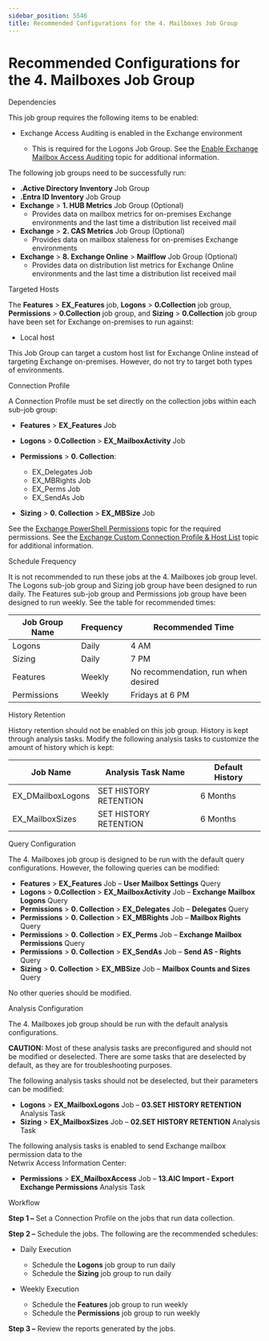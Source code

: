 ```yaml
---
sidebar_position: 5546
title: Recommended Configurations for the 4. Mailboxes Job Group
---
```


# Recommended Configurations for the 4. Mailboxes Job Group

Dependencies

This job group requires the following items to be enabled:

* Exchange Access Auditing is enabled in the Exchange environment

  * This is required for the Logons Job Group. See the [Enable Exchange Mailbox Access Auditing](../../../Requirements/Solutions/Exchange/PowerShell#Enable3 "Enable Exchange Mailbox Access Auditing") topic for additional information.

The following job groups need to be successfully run:

* **.Active Directory Inventory** Job Group
* **.Entra ID Inventory** Job Group
* **Exchange** > **1. HUB Metrics** Job Group (Optional)
  * Provides data on mailbox metrics for on-premises Exchange environments and the last time a distribution list received mail
* **Exchange** > **2. CAS Metrics** Job Group (Optional)
  * Provides data on mailbox staleness for on-premises Exchange environments
* **Exchange** > **8. Exchange Online** > **Mailflow** Job Group (Optional)
  * Provides data on distribution list metrics for Exchange Online environments and the last time a distribution list received mail

Targeted Hosts

The **Features** > **EX\_Features** job, **Logons** > **0.Collection** job group, **Permissions** > **0.Collection** job group, and **Sizing** > **0.Collection** job group have been set for Exchange on-premises to run against:

* Local host

This Job Group can target a custom host list for Exchange Online instead of targeting Exchange on-premises. However, do not try to target both types of environments.

Connection Profile

A Connection Profile must be set directly on the collection jobs within each sub-job group:

* **Features** > **EX\_Features** Job
* **Logons** > **0.Collection** > **EX\_MailboxActivity** Job
* **Permissions** > **0. Collection**:

  * EX\_Delegates Job
  * EX\_MBRights Job
  * EX\_Perms Job
  * EX\_SendAs Job
* **Sizing** > **0. Collection** > **EX\_MBSize** Job

See the [Exchange PowerShell Permissions](../../../Requirements/Solutions/Exchange/PowerShell "Exchange PowerShell Permissions") topic for the required permissions. See the [Exchange Custom Connection Profile & Host List](../../../Admin/DataCollector/ExchangePS/ConfigureJob "Exchange Custom Connection Profile & Host List") topic for additional information.

Schedule Frequency

It is not recommended to run these jobs at the 4. Mailboxes job group level. The Logons sub-job group and Sizing job group have been designed to run daily. The Features sub-job group and Permissions job group have been designed to run weekly. See the table for recommended times:

| Job Group Name | Frequency | Recommended Time |
| --- | --- | --- |
| Logons | Daily | 4 AM |
| Sizing | Daily | 7 PM |
| Features | Weekly | No recommendation, run when desired |
| Permissions | Weekly | Fridays at 6 PM |

History Retention

History retention should not be enabled on this job group. History is kept through analysis tasks. Modify the following analysis tasks to customize the amount of history which is kept:

| Job Name | Analysis Task Name | Default History |
| --- | --- | --- |
| EX\_DMailboxLogons | SET HISTORY RETENTION | 6 Months |
| EX\_MailboxSizes | SET HISTORY RETENTION | 6 Months |

Query Configuration

The 4. Mailboxes job group is designed to be run with the default query configurations. However, the following queries can be modified:

* **Features** > **EX\_Features** Job – **User Mailbox Settings** Query
* **Logons** > **0.Collection** > **EX\_MailboxActivity** Job – **Exchange Mailbox Logons** Query
* **Permissions** > **0. Collection** > **EX\_Delegates** Job – **Delegates** Query
* **Permissions** > **0. Collection** > **EX\_MBRights** Job – **Mailbox Rights** Query
* **Permissions** > **0. Collection** > **EX\_Perms** Job – **Exchange Mailbox Permissions** Query
* **Permissions** > **0. Collection** > **EX\_SendAs** Job – **Send AS - Rights** Query
* **Sizing** > **0. Collection** > **EX\_MBSize** Job – **Mailbox Counts and Sizes** Query

No other queries should be modified.

Analysis Configuration

The 4. Mailboxes job group should be run with the default analysis configurations.

**CAUTION:** Most of these analysis tasks are preconfigured and should not be modified or deselected. There are some tasks that are deselected by default, as they are for troubleshooting purposes.

The following analysis tasks should not be deselected, but their parameters can be modified:

* **Logons** > **EX\_MailboxLogons** Job – **03.SET HISTORY RETENTION** Analysis Task
* **Sizing** > **EX\_MailboxSizes** Job – **02.SET HISTORY RETENTION** Analysis Task

The following analysis tasks is enabled to send Exchange mailbox permission data to the   
Netwrix Access Information Center:

* **Permissions** > **EX\_MailboxAccess** Job – **13.AIC Import - Export Exchange Permissions** Analysis Task

Workflow

**Step 1 –** Set a Connection Profile on the jobs that run data collection.

**Step 2 –** Schedule the jobs. The following are the recommended schedules:

* Daily Execution

  * Schedule the **Logons** job group to run daily
  * Schedule the **Sizing** job group to run daily
* Weekly Execution

  * Schedule the **Features** job group to run weekly
  * Schedule the **Permissions** job group to run weekly

**Step 3 –** Review the reports generated by the jobs.